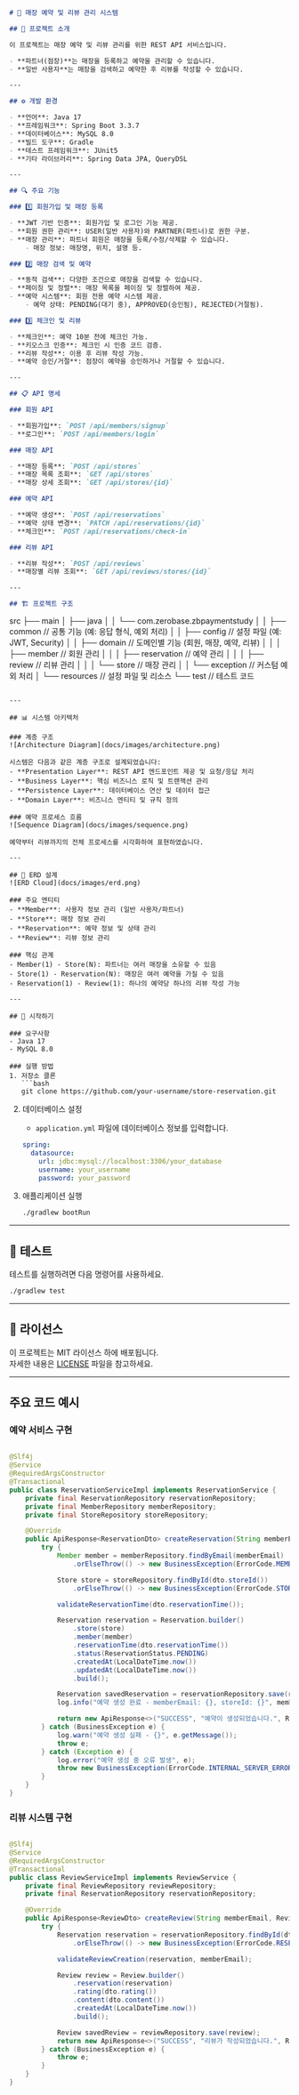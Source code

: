 ```markdown
# 🏪 매장 예약 및 리뷰 관리 시스템

## 📝 프로젝트 소개

이 프로젝트는 매장 예약 및 리뷰 관리를 위한 REST API 서비스입니다.

- **파트너(점장)**는 매장을 등록하고 예약을 관리할 수 있습니다.
- **일반 사용자**는 매장을 검색하고 예약한 후 리뷰를 작성할 수 있습니다.

---

## ⚙️ 개발 환경

- **언어**: Java 17
- **프레임워크**: Spring Boot 3.3.7
- **데이터베이스**: MySQL 8.0
- **빌드 도구**: Gradle
- **테스트 프레임워크**: JUnit5
- **기타 라이브러리**: Spring Data JPA, QueryDSL

---

## 🔍 주요 기능

### 1️⃣ 회원가입 및 매장 등록

- **JWT 기반 인증**: 회원가입 및 로그인 기능 제공.
- **회원 권한 관리**: USER(일반 사용자)와 PARTNER(파트너)로 권한 구분.
- **매장 관리**: 파트너 회원은 매장을 등록/수정/삭제할 수 있습니다.
    - 매장 정보: 매장명, 위치, 설명 등.

### 2️⃣ 매장 검색 및 예약

- **동적 검색**: 다양한 조건으로 매장을 검색할 수 있습니다.
- **페이징 및 정렬**: 매장 목록을 페이징 및 정렬하여 제공.
- **예약 시스템**: 회원 전용 예약 시스템 제공.
    - 예약 상태: PENDING(대기 중), APPROVED(승인됨), REJECTED(거절됨).

### 3️⃣ 체크인 및 리뷰

- **체크인**: 예약 10분 전에 체크인 가능.
- **키오스크 인증**: 체크인 시 인증 코드 검증.
- **리뷰 작성**: 이용 후 리뷰 작성 가능.
- **예약 승인/거절**: 점장이 예약을 승인하거나 거절할 수 있습니다.

---

## 📋 API 명세

### 회원 API

- **회원가입**: `POST /api/members/signup`
- **로그인**: `POST /api/members/login`

### 매장 API

- **매장 등록**: `POST /api/stores`
- **매장 목록 조회**: `GET /api/stores`
- **매장 상세 조회**: `GET /api/stores/{id}`

### 예약 API

- **예약 생성**: `POST /api/reservations`
- **예약 상태 변경**: `PATCH /api/reservations/{id}`
- **체크인**: `POST /api/reservations/check-in`

### 리뷰 API

- **리뷰 작성**: `POST /api/reviews`
- **매장별 리뷰 조회**: `GET /api/reviews/stores/{id}`

---

## 🏗️ 프로젝트 구조

```

src
├── main
│ ├── java
│ │ └── com.zerobase.zbpaymentstudy
│ │ ├── common // 공통 기능 (예: 응답 형식, 예외 처리)
│ │ ├── config // 설정 파일 (예: JWT, Security)
│ │ ├── domain // 도메인별 기능 (회원, 매장, 예약, 리뷰)
│ │ │ ├── member // 회원 관리
│ │ │ ├── reservation // 예약 관리
│ │ │ ├── review // 리뷰 관리
│ │ │ └── store // 매장 관리
│ │ └── exception // 커스텀 예외 처리
│ └── resources // 설정 파일 및 리소스
└── test // 테스트 코드

```

---

## 📊 시스템 아키텍처

### 계층 구조
![Architecture Diagram](docs/images/architecture.png)

시스템은 다음과 같은 계층 구조로 설계되었습니다:
- **Presentation Layer**: REST API 엔드포인트 제공 및 요청/응답 처리
- **Business Layer**: 핵심 비즈니스 로직 및 트랜잭션 관리
- **Persistence Layer**: 데이터베이스 연산 및 데이터 접근
- **Domain Layer**: 비즈니스 엔티티 및 규칙 정의

### 예약 프로세스 흐름
![Sequence Diagram](docs/images/sequence.png)

예약부터 리뷰까지의 전체 프로세스를 시각화하여 표현하였습니다.

---

## 💾 ERD 설계
![ERD Cloud](docs/images/erd.png)

### 주요 엔티티
- **Member**: 사용자 정보 관리 (일반 사용자/파트너)
- **Store**: 매장 정보 관리
- **Reservation**: 예약 정보 및 상태 관리
- **Review**: 리뷰 정보 관리

### 핵심 관계
- Member(1) - Store(N): 파트너는 여러 매장을 소유할 수 있음
- Store(1) - Reservation(N): 매장은 여러 예약을 가질 수 있음
- Reservation(1) - Review(1): 하나의 예약당 하나의 리뷰 작성 가능

---

## 🚀 시작하기

### 요구사항
- Java 17
- MySQL 8.0

### 실행 방법
1. 저장소 클론
   ```bash
   git clone https://github.com/your-username/store-reservation.git
   ```

2. 데이터베이스 설정
    - `application.yml` 파일에 데이터베이스 정보를 입력합니다.
   ```yaml
   spring:
     datasource:
       url: jdbc:mysql://localhost:3306/your_database
       username: your_username
       password: your_password
   ```

3. 애플리케이션 실행
   ```bash
   ./gradlew bootRun
   ```

---

## 🧪 테스트

테스트를 실행하려면 다음 명령어를 사용하세요.

```bash
./gradlew test
```

---

## 📝 라이선스

이 프로젝트는 MIT 라이선스 하에 배포됩니다.  
자세한 내용은 [LICENSE](LICENSE) 파일을 참고하세요.

---

## 주요 코드 예시

### 예약 서비스 구현

```java

@Slf4j
@Service
@RequiredArgsConstructor
@Transactional
public class ReservationServiceImpl implements ReservationService {
    private final ReservationRepository reservationRepository;
    private final MemberRepository memberRepository;
    private final StoreRepository storeRepository;

    @Override
    public ApiResponse<ReservationDto> createReservation(String memberEmail, ReservationCreateDto dto) {
        try {
            Member member = memberRepository.findByEmail(memberEmail)
                .orElseThrow(() -> new BusinessException(ErrorCode.MEMBER_NOT_FOUND));

            Store store = storeRepository.findById(dto.storeId())
                .orElseThrow(() -> new BusinessException(ErrorCode.STORE_NOT_FOUND));

            validateReservationTime(dto.reservationTime());

            Reservation reservation = Reservation.builder()
                .store(store)
                .member(member)
                .reservationTime(dto.reservationTime())
                .status(ReservationStatus.PENDING)
                .createdAt(LocalDateTime.now())
                .updatedAt(LocalDateTime.now())
                .build();

            Reservation savedReservation = reservationRepository.save(reservation);
            log.info("예약 생성 완료 - memberEmail: {}, storeId: {}", memberEmail, dto.storeId());

            return new ApiResponse<>("SUCCESS", "예약이 생성되었습니다.", ReservationDto.from(savedReservation));
        } catch (BusinessException e) {
            log.warn("예약 생성 실패 - {}", e.getMessage());
            throw e;
        } catch (Exception e) {
            log.error("예약 생성 중 오류 발생", e);
            throw new BusinessException(ErrorCode.INTERNAL_SERVER_ERROR);
        }
    }
}
```

### 리뷰 시스템 구현

```java

@Slf4j
@Service
@RequiredArgsConstructor
@Transactional
public class ReviewServiceImpl implements ReviewService {
    private final ReviewRepository reviewRepository;
    private final ReservationRepository reservationRepository;

    @Override
    public ApiResponse<ReviewDto> createReview(String memberEmail, ReviewCreateDto dto) {
        try {
            Reservation reservation = reservationRepository.findById(dto.reservationId())
                .orElseThrow(() -> new BusinessException(ErrorCode.RESERVATION_NOT_FOUND));

            validateReviewCreation(reservation, memberEmail);

            Review review = Review.builder()
                .reservation(reservation)
                .rating(dto.rating())
                .content(dto.content())
                .createdAt(LocalDateTime.now())
                .build();

            Review savedReview = reviewRepository.save(review);
            return new ApiResponse<>("SUCCESS", "리뷰가 작성되었습니다.", ReviewDto.from(savedReview));
        } catch (BusinessException e) {
            throw e;
        }
    }
}
```